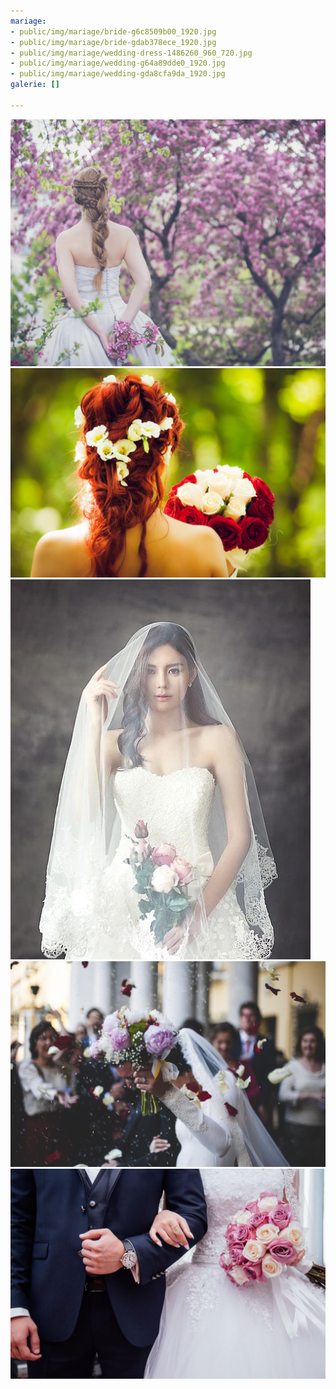 ```yaml
---
mariage:
- public/img/mariage/bride-g6c8509b00_1920.jpg
- public/img/mariage/bride-gdab378ece_1920.jpg
- public/img/mariage/wedding-dress-1486260_960_720.jpg
- public/img/mariage/wedding-g64a89dde0_1920.jpg
- public/img/mariage/wedding-gda8cfa9da_1920.jpg
galerie: []

---
```

![](public/img/mariage/bride-g6c8509b00_1920.jpg)![](public/img/mariage/bride-gdab378ece_1920.jpg)![](public/img/mariage/wedding-dress-1486260_960_720.jpg)![](public/img/mariage/wedding-g64a89dde0_1920.jpg)![](public/img/mariage/wedding-gda8cfa9da_1920.jpg)